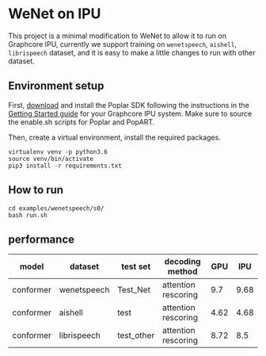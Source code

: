 # WeNet on IPU
This project is a minimal modification to WeNet to allow it to run on Graphcore IPU, currently we support training on `wenetspeech`, `aishell`, `librispeech` dataset, and it is easy to make a little changes to run with other dataset.



## Environment setup

First, [download](https://downloads.graphcore.ai) and install the Poplar SDK following the instructions in the [Getting Started guide](https://docs.graphcore.ai/en/latest/) for your Graphcore IPU system. Make sure to source the enable.sh scripts for Poplar and PopART.

Then, create a virtual environment, install the required packages.

```
virtualenv venv -p python3.6
source venv/bin/activate
pip3 install -r requirements.txt
````

## How to run

```
cd examples/wenetspeech/s0/
bash run.sh
```
## performance


|model|dataset|test set|decoding method|GPU|IPU|
|---|---|---|---|---|---|
|conformer|wenetspeech|Test_Net|attention rescoring|9.7|9.68|
|conformer|aishell|test|attention rescoring|4.62|4.68|
|conformer|librispeech|test_other|attention rescoring|8.72|8.5|
